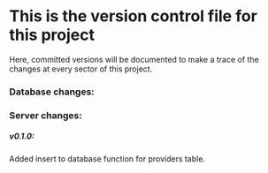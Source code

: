 # This is the **version control file** for this project
Here, committed versions will be documented to make a trace of the changes at every sector of this project.


### Database changes:


### Server changes:

##### v0.1.0:
Added insert to database function for providers table.